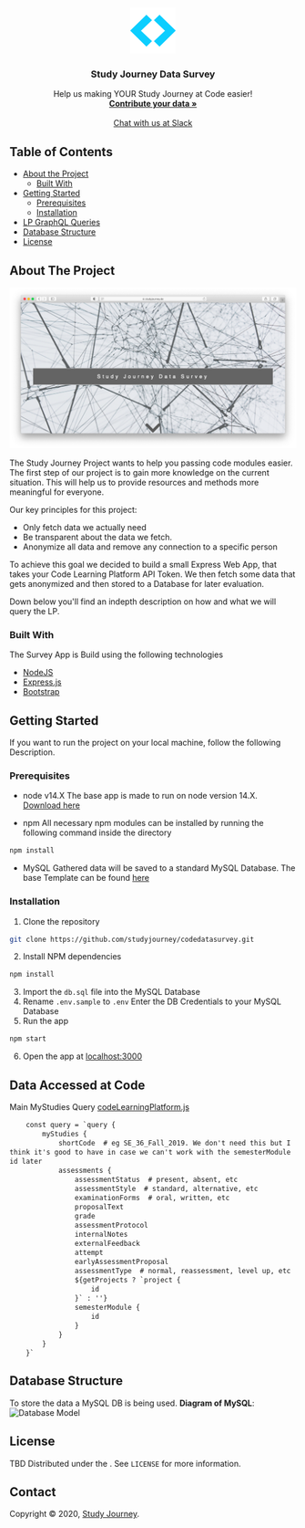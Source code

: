 
<!-- PROJECT LOGO -->
<br />
<p align="center">
  <a href="https://github.com/studyjourney/codedatasurvey">
    <img src="https://raw.githubusercontent.com/studyjourney/codedatasurvey/master/static/fav/android-chrome-512x512.png" alt="Logo" width="80" height="80">
  </a>

  <h3 align="center">Study Journey Data Survey</h3>

  <p align="center">
    Help us making YOUR Study Journey at Code easier!
    <br />
    <a href="https://studyjourney.de"><strong>Contribute your data »</strong></a>
    <br />
    <br />
    <a href="https://codeuniversity.slack.com/archives/C01A1LVJD3L">Chat with us at Slack</a>
  </p>
</p>



<!-- TABLE OF CONTENTS -->
## Table of Contents

* [About the Project](#about-the-project)
  * [Built With](#built-with)
* [Getting Started](#getting-started)
  * [Prerequisites](#prerequisites)
  * [Installation](#installation)
* [LP GraphQL Queries](#data-accessed-at-code)
* [Database Structure](#database-structure)
* [License](#license)



<!-- ABOUT THE PROJECT -->
## About The Project

![Data Survey Screen Shot](https://raw.githubusercontent.com/studyjourney/codedatasurvey/master/static/img/main.png)

The Study Journey Project wants to help you passing code modules easier. The first step of our project is to gain more knowledge on the current situation. This will help us to provide resources and methods more meaningful for everyone.

Our key principles for this project:
* Only fetch data we actually need
* Be transparent about the data we fetch.
* Anonymize all data and remove any connection to a specific person

To achieve this goal we decided to build a small Express Web App, that takes your Code Learning Platform API Token.
We then fetch some data that gets anonymized and then stored to a Database for later evaluation.

Down below you'll find an indepth description on how and what we will query the LP.

### Built With
The Survey App is Build using the following technologies
* [NodeJS](https://nodejs.org)
* [Express.js](https://expressjs.com)
* [Bootstrap](https://getbootstrap.com)



<!-- GETTING STARTED -->
## Getting Started

If you want to run the project on your local machine, follow the following Description.

### Prerequisites


* node v14.X
The base app is made to run on node version 14.X.
[Download here](https://nodejs.org/en/download/current/)


* npm
All necessary npm modules can be installed by running the following command inside the directory
```sh
npm install
```

* MySQL
Gathered data will be saved to a standard MySQL Database.
The base Template can be found [here](https://github.com/studyjourney/codedatasurvey/blob/master/db.sql)


### Installation

1. Clone the repository
```sh
git clone https://github.com/studyjourney/codedatasurvey.git
```
2. Install NPM dependencies
```sh
npm install
```
3. Import the `db.sql` file into the MySQL Database
4. Rename `.env.sample` to `.env`
Enter the DB Credentials to your MySQL Database
5. Run the app
```sh
npm start
```
6. Open the app at
[localhost:3000](http://localhost:3000)

<!-- DATA QUERIES -->
## Data Accessed at Code

Main MyStudies Query
[codeLearningPlatform.js](https://github.com/studyjourney/codedatasurvey/blob/db70830ce1c145846a78a0ea418c7b6a680a820b/codeLearningPlatform.js#L32-L55)
```JS
    const query = `query {
        myStudies {
            shortCode  # eg SE_36_Fall_2019. We don't need this but I think it's good to have in case we can't work with the semesterModule id later
            assessments {
                assessmentStatus  # present, absent, etc
                assessmentStyle  # standard, alternative, etc
                examinationForms  # oral, written, etc
                proposalText
                grade
                assessmentProtocol
                internalNotes
                externalFeedback
                attempt
                earlyAssessmentProposal
                assessmentType  # normal, reassessment, level up, etc
                ${getProjects ? `project {
                    id
                }` : ''}
                semesterModule {
                    id
                }
            }
        }
    }`
```


<!-- DATABASE -->
## Database Structure
To store the data a MySQL DB is being used. 
**Diagram of MySQL**:
![Database Model](https://s3.us-west-2.amazonaws.com/secure.notion-static.com/150726b6-fa4d-411e-a0ed-ed7457f8a83e/Untitled.png?X-Amz-Algorithm=AWS4-HMAC-SHA256&X-Amz-Credential=AKIAT73L2G45O3KS52Y5%2F20201123%2Fus-west-2%2Fs3%2Faws4_request&X-Amz-Date=20201123T180509Z&X-Amz-Expires=86400&X-Amz-Signature=ec3dcbca3cbe55984d44dec8d8ece43ff1b9eb310b4386ea536b9fb776dc5fb3&X-Amz-SignedHeaders=host&response-content-disposition=filename%20%3D%22Untitled.png%22)

<!-- LICENSE -->
## License

TBD
Distributed under the . See `LICENSE` for more information.

<!-- CONTACT -->
## Contact

Copyright © 2020, [Study Journey](https://studyjourney.de).
